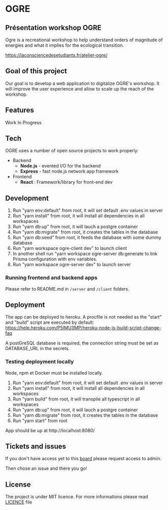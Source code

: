 # OGRE

## Présentation workshop OGRE

Ogre is a recreational workshop to help understand orders of magnitude of energies and what it implies for the ecological transition.

https://laconsciencedesetudiants.fr/atelier-ogre/

## Goal of this project

Our goal is to develop a web application to digitalize OGRE's workshop. It will improve the user experience and allow to scale up the reach of the workshop.

## Features

Work In Progress

## Tech

OGRE uses a number of open source projects to work properly:

- Backend
  - **Node.js** - evented I/O for the backend
  - **Express** - fast node.js network app framework
- Frontend
  - **React** : Framework/library for front-end dev

## Development

1. Run "yarn env:default" from root, it will set default .env values in server
2. Run "yarn install" from root, it will install all dependencies in all workspaces
3. Run "yarn db:up" from root, it will lauch a postgre container
4. Run "yarn db:migrate" from root, it creates the tables in the database
5. Run "yarn db:seed" from root, it feeds the database with some dummy database
6. Run "yarn workspace ogre-client dev" to launch client
7. In another shell run "yarn workspace ogre-server db:generate to link Prisma configuration with env variables.
8. Run "yarn workspace ogre-server dev" to launch server

### Running frontend and backend apps

Please refer to README.md in `/server` and `/client` folders.

## Deployment

The app can be deployed to heroku. A procfile is not needed as the "start" and "build" script are executed by default: https://help.heroku.com/P5IMU3MP/heroku-node-js-build-script-change-faq

A postGreSQL database is required, the connection string must be set as DATABASE_URL in the secrets.

### Testing deployment locally

Node, npm et Docker must be installed locally.

1. Run "yarn env:default" from root, it will set default .env values in server
2. Run "yarn install" from root, it will install all dependencies in all workspaces
3. Run "yarn build" from root, it will transpile all typescript in all workspaces
4. Run "yarn db:up" from root, it will lauch a postgre container
5. Run "yarn db:migrate" from root, it creates the tables in the database
6. Run "yarn start" from root

App should be up at http://localhost:8080/

## Tickets and issues

If you don't have access yet to this [board](https://ogre-d4g.atlassian.net/jira/software/c/projects/D4G/boards/4) please request access to admin.

Then chose an issue and there you go!

## License

The project is under MIT licence. For more informations please read [LICENCE](https://github.com/dataforgoodfr/offseason_ogre/blob/master/LICENSE) file
